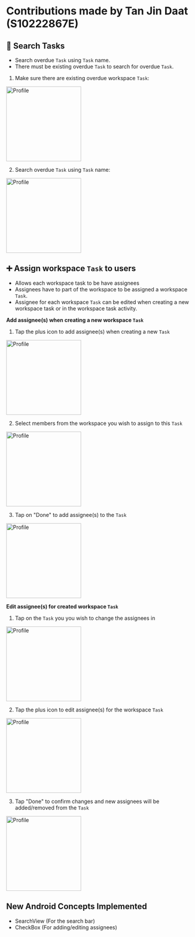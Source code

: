 # Contributions made by Tan Jin Daat (S10222867E)

## :mag_right: Search Tasks
- Search overdue `Task` using `Task` name.
- There must be existing overdue `Task` to search for overdue `Task`.

1. Make sure there are existing overdue workspace `Task`:
<img src="assets/screenshots/overdue_tasks_JinDaat.png" alt="Profile" width="200">

2. Search overdue `Task` using `Task` name:
<img src="Freeflow/assets/screenshots/search_overdue_tasks_JinDaat.png" alt="Profile" width="200">

## :heavy_plus_sign: Assign workspace `Task` to users
- Allows each workspace task to be have assignees
- Assignees have to part of the workspace to be assigned a workspace `Task`.
- Assignee for each workspace `Task` can be edited when creating a new workspace task or in the workspace task activity.

**Add assignee(s) when creating a new workspace `Task`**

1. Tap the plus icon to add assignee(s) when creating a new `Task`
<img src="assets/screenshots/new_task_JinDaat.png" alt="Profile" width="200">

2. Select members from the workspace you wish to assign to this `Task`
<img src="assets/screenshots/manage_assignee_JinDaat.png" alt="Profile" width="200">

3. Tap on "Done" to add assignee(s) to the `Task`
<img src="assets/screenshots/new_task_assignee_JinDaat.png" alt="Profile" width="200">

**Edit assignee(s) for created workspace `Task`**

1. Tap on the `Task` you you wish to change the assignees in
<img src="assets/screenshots/select_tasks_JinDaat.png" alt="Profile" width="200">

2. Tap the plus icon to edit assignee(s) for the workspace `Task`
<img src="assets/screenshots/edit_assignee_JinDaat.png" alt="Profile" width="200">

3. Tap "Done" to confirm changes and new assignees will be added/removed from the `Task`
<img src="assets/screenshots/confirm_edit_assignee_JinDaat.png" alt="Profile" width="200">

## New Android Concepts Implemented
- SearchView (For the search bar)
- CheckBox (For adding/editing assignees)
